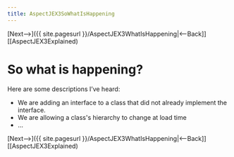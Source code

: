 ```yaml
---
title: AspectJEX3SoWhatIsHappening
---
```

[Next-->]({{ site.pagesurl }}/AspectJEX3WhatIsHappening|<--Back]] [[AspectJEX3Explained)

# So what is happening?
Here are some descriptions I’ve heard:
* We are adding an interface to a class that did not already implement the interface.
* We are allowing a class's hierarchy to change at load time
* ...

[Next-->]({{ site.pagesurl }}/AspectJEX3WhatIsHappening|<--Back]] [[AspectJEX3Explained)